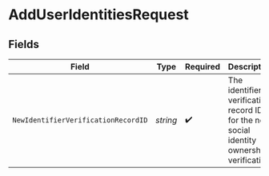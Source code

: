 # AddUserIdentitiesRequest


## Fields

| Field                                                                                     | Type                                                                                      | Required                                                                                  | Description                                                                               |
| ----------------------------------------------------------------------------------------- | ----------------------------------------------------------------------------------------- | ----------------------------------------------------------------------------------------- | ----------------------------------------------------------------------------------------- |
| `NewIdentifierVerificationRecordID`                                                       | *string*                                                                                  | :heavy_check_mark:                                                                        | The identifier verification record ID for the new social identity ownership verification. |
